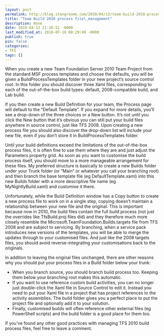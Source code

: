 ```yaml
---
layout: post
permalink: http://blog.stangroome.com/2010/04/13/team-build-2010-process-file-management/
title: "Team Build 2010 process file\_management"
description: None
date: 2010-04-12 21:26:51 -0000
last_modified_at: 2010-07-18 08:29:49 -0000
publish: true
pin: false
categories:
- TFS
tags: []
---
```

When you create a new Team Foundation Server 2010 Team Project from the standard MSF process templates and choose the defaults, you will be given a BuildProcessTemplates folder in your new project’s source control root. In this folder you should discover three Xaml files, corresponding to each of the out-of-the-box build types: default, 2008-compatible build, and Lab build.

If you then create a new Build Definition for your team, the Process page will default to the “Default Template”. If you expand for more details, you’ll see a drop-down of the three choices or a New button. It’s not until you click the New button that it’s obvious you can still put your build files anywhere in source control, just like TFS 2008. Upon creating a new process file you should also discover the drop-down list will include your new file, even if you don’t store it in BuildProcessTemplates folder.

Until your build definitions exceed the limitations of the out-of-the-box process files, it is often fine to use them where they are and just adjust the Parameters property grid. As soon as you want to customise the build process itself, you should move to a more manageable arrangement for these files. My preferred structure is basically to create a new Builds folder under your Trunk folder (or “Main” or whatever you call your branching root) and then branch the base template file (eg DefaultTemplate.xaml) into this new Builds folder with a more descriptive file name (eg MyNightlyBuild.xaml) and customise it there.

Unfortunately, while the Build Definition window has a Copy button to create a new process file to work on in a single step, copying doesn’t maintain a relationship between your new file and the original. This is important because now in 2010, the build files contain the full build process (not just the overrides like TfsBuild.proj files did) and they therefore much more closely resemble the Microsoft.TeamFoundation.Builds.targets file from TFS 2008 and are subject to servicing. By branching, when a service pack introduces new versions of the templates, you will be able to merge the updates through to your customised files. And just like the 2008 targets files, you should avoid reverse-integrating your customisations back to the originals.

In addition to leaving the original files unchanged, there are other reasons why you should put your process files in a Build folder below your trunk:

* When you branch source, you should branch build process too. Keeping them below your branching root makes this automatic.
* If you want to use reference custom build activities, you can no longer just double-click the Xaml file in Source Control to edit it. Instead you need to put your Xaml file in a project that has project references to the activity assemblies. The build folder gives you a perfect place to put the project file and optionally add it to your solution.
* Finally, customised builds will often reference other external files (eg PowerShell scripts) and the build folder is a good place for them too.

If you've found any other good practices with managing TFS 2010 build process files, feel free to leave a comment.
